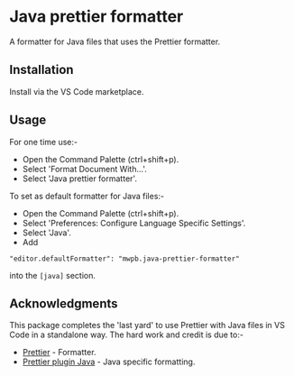 # Java prettier formatter

A formatter for Java files that uses the Prettier formatter.

## Installation

Install via the VS Code marketplace.

## Usage

For one time use:-

* Open the Command Palette (ctrl+shift+p).
* Select 'Format Document With...'.
* Select 'Java prettier formatter'.

To set as default formatter for Java files:-

* Open the Command Palette (ctrl+shift+p).
* Select 'Preferences: Configure Language Specific Settings'.
* Select 'Java'.
* Add 

```
"editor.defaultFormatter": "mwpb.java-prettier-formatter"
```

into the `[java]` section.

## Acknowledgments

This package completes the 'last yard' to use Prettier with Java files in VS Code in a standalone way.
The hard work and credit is due to:-

* [Prettier](https://prettier.io/) - Formatter.
* [Prettier plugin Java](https://github.com/jhipster/prettier-java/tree/master/packages/prettier-plugin-java) - Java specific formatting.